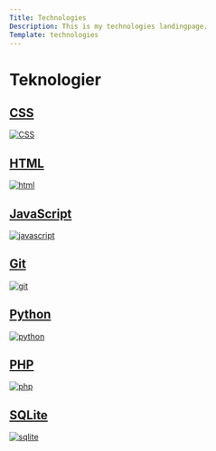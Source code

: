 ```yaml
---
Title: Technologies
Description: This is my technologies landingpage.
Template: technologies
---
```


Teknologier
==========================


<div class="grid-box css">
    <a href="technology/css">
        <h2 class="header-grid">CSS</h2>
        <img src='%base_url%/image/technologies/css.jpg' alt="CSS">
    </a>
</div>


<div class="grid-box html">
    <a href="technology/html">
        <h2 class="header-grid">HTML</h2>
        <img src='%base_url%/image/technologies/html.jpg' alt="html">
    </a>
</div>

<div class="grid-box javascript">
    <a href="technology/javascript">
        <h2 class="header-grid">JavaScript</h2>
        <img src='%base_url%/image/technologies/javascript.jpg' alt="javascript">
    </a>
</div>

<div class="grid-box git">
    <a href="technology/git">
        <h2 class="header-grid">Git</h2>
        <img src='%base_url%/image/technologies/git.jpg' alt="git">
    </a>
</div>

<div class="grid-box python">
    <a href="technology/python">
        <h2 class="header-grid">Python</h2>
        <img src='%base_url%/image/technologies/python.jpg' alt="python">
    </a>
</div>

<div class="grid-box php">
    <a href="technology/php">
        <h2 class="header-grid">PHP</h2>
        <img src='%base_url%/image/technologies/php.jpg' alt="php">
    </a>
</div>

<div class="grid-box sqlite">
    <a href="technology/sqlite">
        <h2 class="header-grid">SQLite</h2>
        <img src='%base_url%/image/technologies/sqlite.jpg' alt="sqlite">
    </a>
</div>
